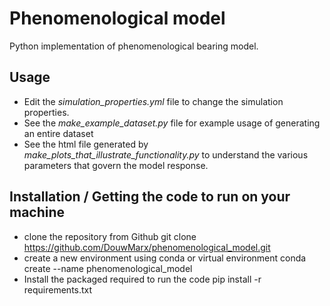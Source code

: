 # Phenomenological model

Python implementation of phenomenological bearing model. 

## Usage
- Edit the *simulation_properties.yml* file to change the simulation properties. 
- See the *make_example_dataset.py* file for example usage of generating an entire dataset
- See the html file generated by *make_plots_that_illustrate_functionality.py* to understand the various parameters that govern the model response.

## Installation / Getting the code to run on your machine
- clone the repository from Github 
  git clone https://github.com/DouwMarx/phenomenological_model.git
- create a new environment using conda or virtual environment
   conda create --name phenomenological_model 
- Install the packaged required to run the code
  pip install -r requirements.txt